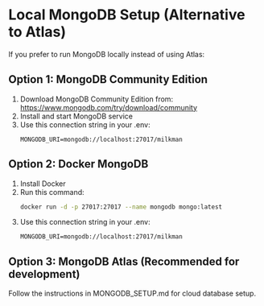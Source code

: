 # Local MongoDB Setup (Alternative to Atlas)

If you prefer to run MongoDB locally instead of using Atlas:

## Option 1: MongoDB Community Edition
1. Download MongoDB Community Edition from: https://www.mongodb.com/try/download/community
2. Install and start MongoDB service
3. Use this connection string in your .env:
   ```
   MONGODB_URI=mongodb://localhost:27017/milkman
   ```

## Option 2: Docker MongoDB
1. Install Docker
2. Run this command:
   ```bash
   docker run -d -p 27017:27017 --name mongodb mongo:latest
   ```
3. Use this connection string in your .env:
   ```
   MONGODB_URI=mongodb://localhost:27017/milkman
   ```

## Option 3: MongoDB Atlas (Recommended for development)
Follow the instructions in MONGODB_SETUP.md for cloud database setup.
